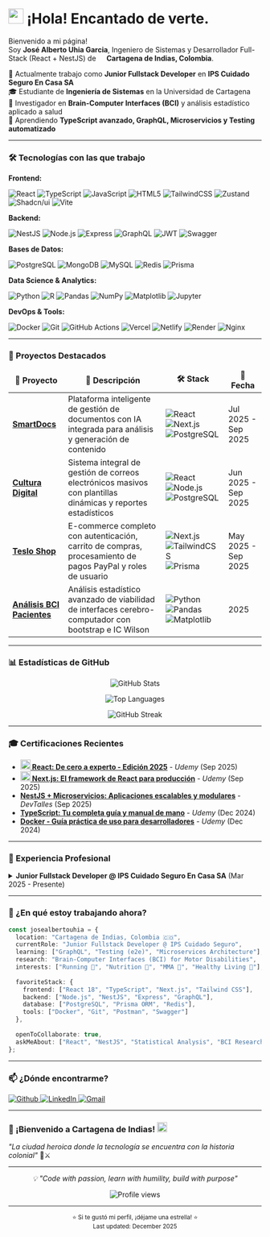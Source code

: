 <h1><img src="https://emojis.slackmojis.com/emojis/images/1531849430/4246/blob-sunglasses.gif?1531849430" width="30"/> ¡Hola! Encantado de verte.</h1>

<p>Bienvenido a mi página! </br> Soy <b>José Alberto Uhia Garcia</b>, Ingeniero de Sistemas y Desarrollador Full-Stack (React + NestJS) de <img src="https://cdn-icons-png.flaticon.com/512/197/197575.png" width="13"/> <b>Cartagena de Indias, Colombia</b>. </p>

<p>
💼 Actualmente trabajo como <b>Junior Fullstack Developer</b> en <b>IPS Cuidado Seguro En Casa SA</b><br/>
🎓 Estudiante de <b>Ingeniería de Sistemas</b> en la Universidad de Cartagena<br/>
🔬 Investigador en <b>Brain-Computer Interfaces (BCI)</b> y análisis estadístico aplicado a salud<br/>
🌱 Aprendiendo <b>TypeScript avanzado, GraphQL, Microservicios y Testing automatizado</b><br/>
</p>

---

<h3>🛠️ Tecnologías con las que trabajo</h3>

**Frontend:**
<p>
  <img alt="React" src="https://img.shields.io/badge/-React-45b8d8?style=flat-square&logo=react&logoColor=white" />
  <img alt="TypeScript" src="https://img.shields.io/badge/-TypeScript-007ACC?style=flat-square&logo=typescript&logoColor=white" />
  <img alt="JavaScript" src="https://img.shields.io/badge/-JavaScript-F7DF1E?style=flat-square&logo=javascript&logoColor=black" />
  <img alt="HTML5" src="https://img.shields.io/badge/-HTML5-E34F26?style=flat-square&logo=html5&logoColor=white" />
  <img alt="TailwindCSS" src="https://img.shields.io/badge/-Tailwind_CSS-38B2AC?style=flat-square&logo=tailwind-css&logoColor=white" />
  <img alt="Zustand" src="https://img.shields.io/badge/-Zustand-443E38?style=flat-square&logo=react&logoColor=white" />
  <img alt="Shadcn/ui" src="https://img.shields.io/badge/-Shadcn/ui-000000?style=flat-square&logo=shadcnui&logoColor=white" />
  <img alt="Vite" src="https://img.shields.io/badge/-Vite-646CFF?style=flat-square&logo=vite&logoColor=white" />
</p>

**Backend:**
<p>
  <img alt="NestJS" src="https://img.shields.io/badge/-NestJs-ea2845?style=flat-square&logo=nestjs&logoColor=white" />
  <img alt="Node.js" src="https://img.shields.io/badge/-Nodejs-43853d?style=flat-square&logo=Node.js&logoColor=white" />
  <img alt="Express" src="https://img.shields.io/badge/-Express-000000?style=flat-square&logo=express&logoColor=white" />
  <img alt="GraphQL" src="https://img.shields.io/badge/-GraphQL-E10098?style=flat-square&logo=graphql&logoColor=white" />
  <img alt="JWT" src="https://img.shields.io/badge/-JWT-000000?style=flat-square&logo=json-web-tokens&logoColor=white" />
  <img alt="Swagger" src="https://img.shields.io/badge/-Swagger-85EA2D?style=flat-square&logo=swagger&logoColor=black" />
</p>

**Bases de Datos:**
<p>
  <img alt="PostgreSQL" src="https://img.shields.io/badge/-PostgreSQL-336791?style=flat-square&logo=postgresql&logoColor=white" />
  <img alt="MongoDB" src="https://img.shields.io/badge/-MongoDB-13aa52?style=flat-square&logo=mongodb&logoColor=white" />
  <img alt="MySQL" src="https://img.shields.io/badge/-MySQL-4479A1?style=flat-square&logo=mysql&logoColor=white" />
  <img alt="Redis" src="https://img.shields.io/badge/-Redis-DC382D?style=flat-square&logo=redis&logoColor=white" />
  <img alt="Prisma" src="https://img.shields.io/badge/-Prisma-2D3748?style=flat-square&logo=prisma&logoColor=white" />
</p>

**Data Science & Analytics:**
<p>
  <img alt="Python" src="https://img.shields.io/badge/-Python-3776AB?style=flat-square&logo=python&logoColor=white" />
  <img alt="R" src="https://img.shields.io/badge/-R-276DC3?style=flat-square&logo=r&logoColor=white" />
  <img alt="Pandas" src="https://img.shields.io/badge/-Pandas-150458?style=flat-square&logo=pandas&logoColor=white" />
  <img alt="NumPy" src="https://img.shields.io/badge/-NumPy-013243?style=flat-square&logo=numpy&logoColor=white" />
  <img alt="Matplotlib" src="https://img.shields.io/badge/-Matplotlib-11557c?style=flat-square" />
  <img alt="Jupyter" src="https://img.shields.io/badge/-Jupyter-F37626?style=flat-square&logo=jupyter&logoColor=white" />
</p>

**DevOps & Tools:**
<p>
  <img alt="Docker" src="https://img.shields.io/badge/-Docker-46a2f1?style=flat-square&logo=docker&logoColor=white" />
  <img alt="Git" src="https://img.shields.io/badge/-Git-F05032?style=flat-square&logo=git&logoColor=white" />
  <img alt="GitHub Actions" src="https://img.shields.io/badge/-Github_Actions-2088FF?style=flat-square&logo=github-actions&logoColor=white" />
  <img alt="Vercel" src="https://img.shields.io/badge/-Vercel-000000?style=flat-square&logo=vercel&logoColor=white" />
  <img alt="Netlify" src="https://img.shields.io/badge/-Netlify-00C7B7?style=flat-square&logo=netlify&logoColor=white" />
  <img alt="Render" src="https://img.shields.io/badge/-Render-46E3B7?style=flat-square&logo=render&logoColor=white" />
  <img alt="Nginx" src="https://img.shields.io/badge/-Nginx-009639?style=flat-square&logo=nginx&logoColor=white" />
</p>

---

<h3>🎯 Proyectos Destacados</h3>

<table>
  <thead align="center">
    <tr border: none;>
      <td><b>🎁 Proyecto</b></td>
      <td><b>📝 Descripción</b></td>
      <td><b>🛠️ Stack</b></td>
      <td><b>📅 Fecha</b></td>
    </tr>
  </thead>
  <tbody>
    <tr>
      <td><a href="https://github.com/Jaug18/smartdocs"><b>SmartDocs</b></a></td>
      <td>Plataforma inteligente de gestión de documentos con IA integrada para análisis y generación de contenido</td>
      <td>
        <img alt="React" src="https://img.shields.io/badge/-React-45b8d8?style=flat-square&logo=react&logoColor=white" />
        <img alt="Next.js" src="https://img.shields.io/badge/-Next.js-000000?style=flat-square&logo=next.js&logoColor=white" />
        <img alt="PostgreSQL" src="https://img.shields.io/badge/-PostgreSQL-336791?style=flat-square&logo=postgresql&logoColor=white" />
      </td>
      <td>Jul 2025 - Sep 2025</td>
    </tr>
    <tr>
      <td><a href="https://github.com/Jaug18/cultura-digital"><b>Cultura Digital</b></a></td>
      <td>Sistema integral de gestión de correos electrónicos masivos con plantillas dinámicas y reportes estadísticos</td>
      <td>
        <img alt="React" src="https://img.shields.io/badge/-React-45b8d8?style=flat-square&logo=react&logoColor=white" />
        <img alt="Node.js" src="https://img.shields.io/badge/-Node.js-43853d?style=flat-square&logo=Node.js&logoColor=white" />
        <img alt="PostgreSQL" src="https://img.shields.io/badge/-PostgreSQL-336791?style=flat-square&logo=postgresql&logoColor=white" />
      </td>
      <td>Jun 2025 - Sep 2025</td>
    </tr>
    <tr>
      <td><a href="https://github.com/Jaug18/teslo-shop"><b>Teslo Shop</b></a></td>
      <td>E-commerce completo con autenticación, carrito de compras, procesamiento de pagos PayPal y roles de usuario</td>
      <td>
        <img alt="Next.js" src="https://img.shields.io/badge/-Next.js-000000?style=flat-square&logo=next.js&logoColor=white" />
        <img alt="TailwindCSS" src="https://img.shields.io/badge/-Tailwind-38B2AC?style=flat-square&logo=tailwind-css&logoColor=white" />
        <img alt="Prisma" src="https://img.shields.io/badge/-Prisma-2D3748?style=flat-square&logo=prisma&logoColor=white" />
      </td>
      <td>May 2025 - Sep 2025</td>
    </tr>
    <tr>
      <td><a href="https://github.com/Jaug18/analisis-bci-pacientes"><b>Análisis BCI Pacientes</b></a></td>
      <td>Análisis estadístico avanzado de viabilidad de interfaces cerebro-computador con bootstrap e IC Wilson</td>
      <td>
        <img alt="Python" src="https://img.shields.io/badge/-Python-3776AB?style=flat-square&logo=python&logoColor=white" />
        <img alt="Pandas" src="https://img.shields.io/badge/-Pandas-150458?style=flat-square&logo=pandas&logoColor=white" />
        <img alt="Matplotlib" src="https://img.shields.io/badge/-Matplotlib-11557c?style=flat-square" />
      </td>
      <td>2025</td>
    </tr>
  </tbody>
</table>

---

<h3>📊 Estadísticas de GitHub</h3>

<p align="center">
  <img src="https://github-readme-stats.vercel.app/api?username=Jaug18&show_icons=true&theme=radical&hide_border=true" alt="GitHub Stats" />
</p>

<p align="center">
  <img src="https://github-readme-stats.vercel.app/api/top-langs/?username=Jaug18&layout=compact&theme=radical&hide_border=true" alt="Top Languages" />
</p>

<p align="center">
  <img src="https://github-readme-streak-stats.herokuapp.com/?user=Jaug18&theme=radical&hide_border=true" alt="GitHub Streak" />
</p>

---

<h3>🎓 Certificaciones Recientes</h3>

<ul>
  <li><a href="#"><b><img src="https://emojipedia-us.s3.dualstack.us-west-1.amazonaws.com/thumbs/240/apple/237/fire_1f525.png" width="20" alt="new" /> React: De cero a experto - Edición 2025</b></a> - <i>Udemy</i> (Sep 2025)</li>
  <li><a href="#"><b><img src="https://emojipedia-us.s3.dualstack.us-west-1.amazonaws.com/thumbs/240/apple/237/fire_1f525.png" width="20" alt="new" /> Next.js: El framework de React para producción</b></a> - <i>Udemy</i> (Sep 2025)</li>
  <li><a href="#"><b>NestJS + Microservicios: Aplicaciones escalables y modulares</b></a> - <i>DevTalles</i> (Sep 2025)</li>
  <li><a href="#"><b>TypeScript: Tu completa guía y manual de mano</b></a> - <i>Udemy</i> (Dec 2024)</li>
  <li><a href="#"><b>Docker - Guía práctica de uso para desarrolladores</b></a> - <i>Udemy</i> (Dec 2024)</li>
</ul>

---

<h3>💼 Experiencia Profesional</h3>

<details>
<summary><b>Junior Fullstack Developer @ IPS Cuidado Seguro En Casa SA</b> (Mar 2025 - Presente)</summary>
<br/>
<ul>
  <li>✅ Desarrollo y mantenimiento del sistema <b>SismaSalud</b> (formularios, reportes, módulos personalizados)</li>
  <li>✅ Implementación de proyectos internos: <b>Cultura Digital</b> y <b>Smart Docs</b></li>
  <li>✅ Stack: PHP, SQL Server, JavaScript, React, Node.js, PostgreSQL</li>
  <li>✅ Soporte técnico y continuidad operativa del área de sistemas</li>
</ul>
</details>

---

<h3>🌟 ¿En qué estoy trabajando ahora?</h3>

```typescript
const josealbertouhia = {
  location: "Cartagena de Indias, Colombia 🇨🇴",
  currentRole: "Junior Fullstack Developer @ IPS Cuidado Seguro",
  learning: ["GraphQL", "Testing (e2e)", "Microservices Architecture"],
  research: "Brain-Computer Interfaces (BCI) for Motor Disabilities",
  interests: ["Running 🏃", "Nutrition 🥗", "MMA 🥊", "Healthy Living 💪"],
  
  favoriteStack: {
    frontend: ["React 18", "TypeScript", "Next.js", "Tailwind CSS"],
    backend: ["Node.js", "NestJS", "Express", "GraphQL"],
    database: ["PostgreSQL", "Prisma ORM", "Redis"],
    tools: ["Docker", "Git", "Postman", "Swagger"]
  },
  
  openToCollaborate: true,
  askMeAbout: ["React", "NestJS", "Statistical Analysis", "BCI Research"]
};
```

---

<h3>📫 ¿Dónde encontrarme?</h3>

<p>
  <a href="https://github.com/Jaug18" target="_blank">
    <img alt="Github" src="https://img.shields.io/badge/GitHub-%2312100E.svg?&style=for-the-badge&logo=Github&logoColor=white" />
  </a>
  <a href="https://www.linkedin.com/in/jaug17/" target="_blank">
    <img alt="LinkedIn" src="https://img.shields.io/badge/linkedin-%230077B5.svg?&style=for-the-badge&logo=linkedin&logoColor=white" />
  </a>
  <a href="mailto:jaug17mat@gmail.com" target="_blank">
    <img alt="Gmail" src="https://img.shields.io/badge/Gmail-D14836?style=for-the-badge&logo=gmail&logoColor=white" />
  </a>
</p>

---

<h3>🌴 ¡Bienvenido a Cartagena de Indias! <img src="https://cdn-icons-png.flaticon.com/512/197/197575.png" width="20"/></h3>

<p>
  <i>"La ciudad heroica donde la tecnología se encuentra con la historia colonial"</i> 🏰⚔️
</p>

---

<p align="center">
  <i>💡 "Code with passion, learn with humility, build with purpose"</i>
</p>

<p align="center">
  <img src="https://komarev.com/ghpvc/?username=Jaug18&label=Profile%20views&color=0e75b6&style=flat" alt="Profile views" />
</p>

------------

<p align="center">
  <sub>⭐ Si te gustó mi perfil, ¡déjame una estrella! ⭐</sub><br/>
  <sub>Last updated: December 2025</sub>
</p>
